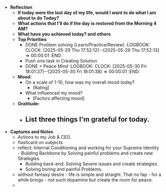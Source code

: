 - **Reflection**
	- **If today were the last day of my life, would I want to do what I am about to do Today?**
	- **What actions that I'll do if the day is restored from the Morning 4 AM?**
	- **What have you achieved today? and others**
	- **Top Priorities**
		- DONE Problem solving (Learn/Practice/Review)
		  :LOGBOOK:
		  CLOCK: [2025-05-29 Thu 17:52:12]--[2025-05-29 Thu 17:52:13] =>  00:00:01
		  :END:
		- Push one task in Creating Solution
		- DONE  + Peace Mind
		  :LOGBOOK:
		  CLOCK: [2025-05-30 Fri 18:01:37]--[2025-05-30 Fri 18:01:38] =>  00:00:01
		  :END:
	- **Mood:**
		- On a scale of 1-10, how was my overall mood today?
			- [Rating]
		- What influenced my mood?
			- [Factors affecting mood]
	- **Gratitude:**
		- List three things I'm grateful for today.
			-
- **Captures and Notes**
	- Actions to my Job & CEO.
	- flashcard on subjects
	- reflect: Internal Conditioning and working for your Supreme Identity - Building Backbone by Solving painful problems and create new Strategies.
		- Building back-end: Solving Severe issues and create strategies.
		- Solving boring and painful Problems.
	- without fantasy desire - life is simple and straight. That no fap - for a while brings - not such dopamine but create the room for peace.
	-